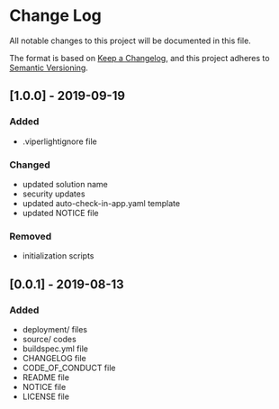 # Change Log
All notable changes to this project will be documented in this file.

The format is based on [Keep a Changelog](https://keepachangelog.com/en/1.0.0/),
and this project adheres to [Semantic Versioning](https://semver.org/spec/v2.0.0.html).

## [1.0.0] - 2019-09-19
### Added
- .viperlightignore file

### Changed
- updated solution name
- security updates 
- updated auto-check-in-app.yaml template
- updated NOTICE file

### Removed
- initialization scripts

## [0.0.1] - 2019-08-13
### Added
- deployment/ files
- source/ codes
- buildspec.yml file
- CHANGELOG file
- CODE_OF_CONDUCT file
- README file
- NOTICE file
- LICENSE file
